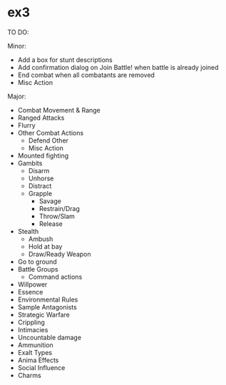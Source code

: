ex3
===
TO DO:

Minor:
- Add a box for stunt descriptions
- Add confirmation dialog on Join Battle! when battle is already joined
- End combat when all combatants are removed
- Misc Action

Major:
- Combat Movement & Range
- Ranged Attacks
- Flurry
- Other Combat Actions
  - Defend Other
  - Misc Action
- Mounted fighting
- Gambits
  - Disarm
  - Unhorse
  - Distract
  - Grapple
    - Savage
    - Restrain/Drag
    - Throw/Slam
    - Release
- Stealth
  - Ambush
  - Hold at bay
  - Draw/Ready Weapon
- Go to ground
- Battle Groups
  - Command actions
- Willpower
- Essence
- Environmental Rules
- Sample Antagonists
- Strategic Warfare
- Crippling
- Intimacies
- Uncountable damage
- Ammunition
- Exalt Types
- Anima Effects
- Social Influence
- Charms